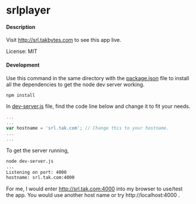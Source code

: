 srlplayer
=========

#### Description
Visit http://srl.takbytes.com to see this app live.

License: MIT

#### Development

Use this command in the same directory with the [package.json](https://github.com/tadachi/multitwitchchat/blob/master/package.json) file to install all the dependencies to get the node dev server working.

```bash
npm install
```

In [dev-server.js](https://github.com/tadachi/srlplayer/blob/master/dev-server.js) file, find the code line below and change it to fit your needs.

```javascript
...
...
var hostname = 'srl.tak.com'; // Change this to your hostname.
...
...
```

To get the server running,

```bash
node dev-server.js
...
Listening on port: 4000
hostname: srl.tak.com:4000
```

For me, I would enter http://srl.tak.com:4000 into my browser to use/test the app. You would use another host name or try http://localhost:4000 .
